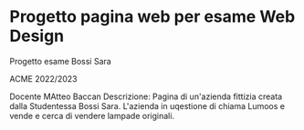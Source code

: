 # Progetto pagina web per esame Web Design
Progetto esame Bossi Sara

ACME 2022/2023

Docente MAtteo Baccan
Descrizione:
Pagina di un'azienda fittizia creata dalla Studentessa Bossi Sara. L'azienda in uqestione di chiama Lumoos e vende e cerca di vendere lampade originali.
